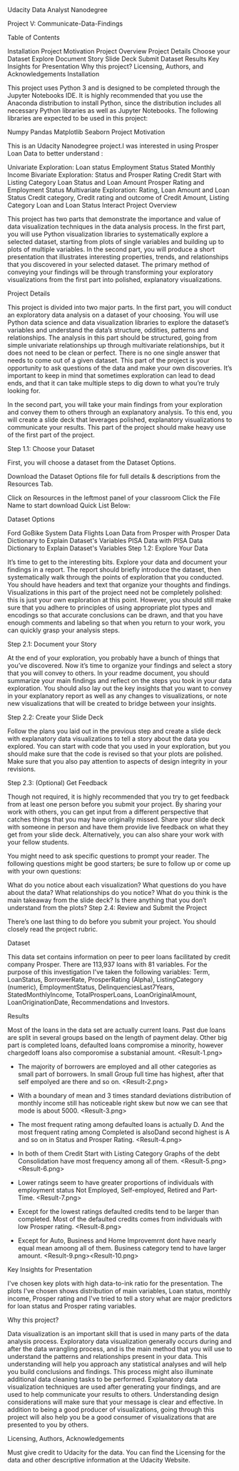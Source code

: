 <Udacity logo.png>
Udacity Data Analyst Nanodegree 

Project V: Communicate-Data-Findings

Table of Contents

Installation
Project Motivation
Project Overview
Project Details
Choose your Dataset
Explore
Document Story
Slide Deck
Submit
Dataset
Results
Key Insights for Presentation
Why this project?
Licensing, Authors, and Acknowledgements
Installation 

This project uses Python 3 and is designed to be completed through the Jupyter Notebooks IDE. It is highly recommended that you use the Anaconda distribution to install Python, since the distribution includes all necessary Python libraries as well as Jupyter Notebooks. The following libraries are expected to be used in this project:

Numpy
Pandas
Matplotlib
Seaborn
Project Motivation 

This is an Udacity Nanodegree project.I was interested in using Prosper Loan Data to better understand : 

Univariate Exploration:
Loan status
Employment Status
Stated Monthly Income
Bivariate Exploration:
Status and Prosper Rating
Credit Start with Listing Category
Loan Status and Loan Amount
Prosper Rating and Employment Status
Multivariate Exploration:
Rating, Loan Amount and Loan Status
Credit category, Credit rating and outcome of Credit
Amount, Listing Category Loan and Loan Status Interact
Project Overview 

This project has two parts that demonstrate the importance and value of data visualization techniques in the data analysis process. In the first part, you will use Python visualization libraries to systematically explore a selected dataset, starting from plots of single variables and building up to plots of multiple variables. In the second part, you will produce a short presentation that illustrates interesting properties, trends, and relationships that you discovered in your selected dataset. The primary method of conveying your findings will be through transforming your exploratory visualizations from the first part into polished, explanatory visualizations.

Project Details 

This project is divided into two major parts. In the first part, you will conduct an exploratory data analysis on a dataset of your choosing. You will use Python data science and data visualization libraries to explore the dataset’s variables and understand the data’s structure, oddities, patterns and relationships. The analysis in this part should be structured, going from simple univariate relationships up through multivariate relationships, but it does not need to be clean or perfect. There is no one single answer that needs to come out of a given dataset. This part of the project is your opportunity to ask questions of the data and make your own discoveries. It’s important to keep in mind that sometimes exploration can lead to dead ends, and that it can take multiple steps to dig down to what you’re truly looking for.

In the second part, you will take your main findings from your exploration and convey them to others through an explanatory analysis. To this end, you will create a slide deck that leverages polished, explanatory visualizations to communicate your results. This part of the project should make heavy use of the first part of the project.

Step 1.1: Choose your Dataset 

First, you will choose a dataset from the Dataset Options.

Download the Dataset Options file for full details & descriptions from the Resources Tab.

Click on Resources in the leftmost panel of your classroom
Click the File Name to start download
Quick List Below:

Dataset Options

Ford GoBike System Data
Flights
Loan Data from Prosper with Prosper Data Dictionary to Explain Dataset's Variables
PISA Data with PISA Data Dictionary to Explain Dataset's Variables
Step 1.2: Explore Your Data 

It’s time to get to the interesting bits. Explore your data and document your findings in a report. The report should briefly introduce the dataset, then systematically walk through the points of exploration that you conducted. You should have headers and text that organize your thoughts and findings. Visualizations in this part of the project need not be completely polished: this is just your own exploration at this point. However, you should still make sure that you adhere to principles of using appropriate plot types and encodings so that accurate conclusions can be drawn, and that you have enough comments and labeling so that when you return to your work, you can quickly grasp your analysis steps.

Step 2.1: Document your Story 

At the end of your exploration, you probably have a bunch of things that you’ve discovered. Now it’s time to organize your findings and select a story that you will convey to others. In your readme document, you should summarize your main findings and reflect on the steps you took in your data exploration. You should also lay out the key insights that you want to convey in your explanatory report as well as any changes to visualizations, or note new visualizations that will be created to bridge between your insights.

Step 2.2: Create your Slide Deck 

Follow the plans you laid out in the previous step and create a slide deck with explanatory data visualizations to tell a story about the data you explored. You can start with code that you used in your exploration, but you should make sure that the code is revised so that your plots are polished. Make sure that you also pay attention to aspects of design integrity in your revisions.

Step 2.3: (Optional) Get Feedback

Though not required, it is highly recommended that you try to get feedback from at least one person before you submit your project. By sharing your work with others, you can get input from a different perspective that catches things that you may have originally missed. Share your slide deck with someone in person and have them provide live feedback on what they get from your slide deck. Alternatively, you can also share your work with your fellow students.

You might need to ask specific questions to prompt your reader. The following questions might be good starters; be sure to follow up or come up with your own questions:

What do you notice about each visualization?
What questions do you have about the data?
What relationships do you notice?
What do you think is the main takeaway from the slide deck?
Is there anything that you don’t understand from the plots?
Step 2.4: Review and Submit the Project 

There’s one last thing to do before you submit your project. You should closely read the project rubric.

Dataset 

This data set contains information on peer to peer loans facilitated by credit company Prosper. There are 113,937 loans with 81 variables. For the purpose of this investigation I've taken the following variables: Term, LoanStatus, BorrowerRate, ProsperRating (Alpha), ListingCategory (numeric), EmploymentStatus, DelinquenciesLast7Years, StatedMonthlyIncome, TotalProsperLoans, LoanOriginalAmount, LoanOriginationDate, Recommendations and Investors.

Results 

Most of the loans in the data set are actually current loans. Past due loans are split in several groups based on the length of payment delay. Other big part is completed loans, defaulted loans compromise a minority, however chargedoff loans also comporomise a substanial amount.
<Result-1.png>

- The majority of borrowers are employed and all other categories as small part of borrowers. In small Group full time has highest, after that self empolyed are there and so on.
<Result-2.png>

- With a boundary of mean and 3 times standard deviations distribution of monthly income still has noticeable right skew but now we can see that mode is about 5000. 
<Result-3.png>

- The most frequent rating among defaulted loans is actually D. And the most frequent rating among Completed is alsoDand second highest is A and so on in Status and Prosper Rating.
<Result-4.png>

- In both of them Credit Start with Listing Category Graphs of the debt Consolidation have most frequency among all of them.
<Result-5.png><Result-6.png>

- Lower ratings seem to have greater proportions of individuals with employment status Not Employed, Self-employed, Retired and Part-Time. 
<Result-7.png>

- Except for the lowest ratings defaulted credits tend to be larger than completed. Most of the defaulted credits comes from individuals with low Prosper rating.
<Result-8.png>

- Except for Auto, Business and Home Improvemrnt dont have nearly equal mean amoong all of them. Business category tend to have larger amount.
<Result-9.png><Result-10.png>

Key Insights for Presentation 

I've chosen key plots with high data-to-ink ratio for the presentation. The plots I've chosen shows distribution of main variables, Loan status, monthly income, Prosper rating and I've tried to tell a story what are major predictors for loan status and Prosper rating variables.

Why this project? 

Data visualization is an important skill that is used in many parts of the data analysis process. Exploratory data visualization generally occurs during and after the data wrangling process, and is the main method that you will use to understand the patterns and relationships present in your data. This understanding will help you approach any statistical analyses and will help you build conclusions and findings. This process might also illuminate additional data cleaning tasks to be performed. Explanatory data visualization techniques are used after generating your findings, and are used to help communicate your results to others. Understanding design considerations will make sure that your message is clear and effective. In addition to being a good producer of visualizations, going through this project will also help you be a good consumer of visualizations that are presented to you by others.

Licensing, Authors, Acknowledgements

Must give credit to Udacity for the data. You can find the Licensing for the data and other descriptive information at the Udacity Website.
